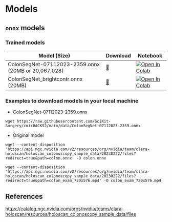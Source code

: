 # Models

## `onnx` models

### Trained models

| Model (Size)  | Download | Notebook |
| -- |-- | -- |
| ColonSegNet-07112023-2359.onnx (20MB or 20,067,028) | [:link:](TOADD) | [![Open In Colab](https://colab.research.google.com/assets/colab-badge.svg)](https://colab.research.google.com/drive/1s-eKu6QjaV54jva_ylG1VxwCj1B8nwJ3) |
| ColonSegNet_brightcontr.onnx (20MB) | [:link:](https://drive.google.com/file/d/1IoeDmH-nBcOrmrg1SBEx2wuMjRCuO0K_/view?usp=drive_link) | [![Open In Colab](https://colab.research.google.com/assets/colab-badge.svg)](https://colab.research.google.com/drive/1CgdpeDY4SLpKddk6dFvXpFwcx0skF8dj#scrollTo=e7dn13rCydBf) |


### Examples to download models in your local machine
* ColonSegNet-07112023-2359.onnx
```
wget https://raw.githubusercontent.com/SciKit-Surgery/cmicHACKS2/main/data/ColonSegNet-07112023-2359.onnx
```

* Original model
```
wget --content-disposition 'https://api.ngc.nvidia.com/v2/resources/org/nvidia/team/clara-holoscan/holoscan_colonoscopy_sample_data/20230222/files?redirect=true&path=colon.onnx' -O colon.onnx
```

```
wget --content-disposition 'https://api.ngc.nvidia.com/v2/resources/org/nvidia/team/clara-holoscan/holoscan_colonoscopy_sample_data/20230222/files?redirect=true&path=colon_exam_720x576.mp4' -O colon_exam_720x576.mp4
```

## References 
https://catalog.ngc.nvidia.com/orgs/nvidia/teams/clara-holoscan/resources/holoscan_colonoscopy_sample_data/files


